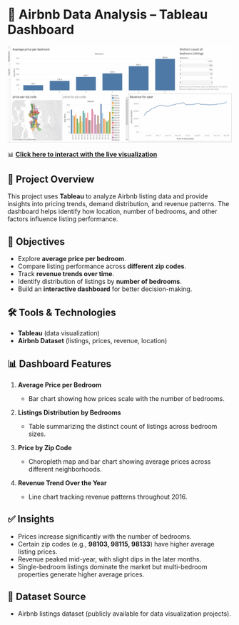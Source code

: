 # 🏡 Airbnb Data Analysis – Tableau Dashboard

![Airbnb-Data-Analysis-Tableau-Dashboard](AirBnB.png)

📊 **[Click here to interact with the live visualization](https://public.tableau.com/views/AirBnBproject_17202696178050/AirBnBDashboard?:language=en-US&:sid=&:redirect=auth&:display_count=n&:origin=viz_share_link)**

## 📌 Project Overview

This project uses **Tableau** to analyze Airbnb listing data and provide insights into pricing trends, demand distribution, and revenue patterns. The dashboard helps identify how location, number of bedrooms, and other factors influence listing performance.

## 🎯 Objectives

* Explore **average price per bedroom**.
* Compare listing performance across **different zip codes**.
* Track **revenue trends over time**.
* Identify distribution of listings by **number of bedrooms**.
* Build an **interactive dashboard** for better decision-making.

## 🛠️ Tools & Technologies

* **Tableau** (data visualization)
* **Airbnb Dataset** (listings, prices, revenue, location)

## 📊 Dashboard Features

1. **Average Price per Bedroom**

   * Bar chart showing how prices scale with the number of bedrooms.

2. **Listings Distribution by Bedrooms**

   * Table summarizing the distinct count of listings across bedroom sizes.

3. **Price by Zip Code**

   * Choropleth map and bar chart showing average prices across different neighborhoods.

4. **Revenue Trend Over the Year**

   * Line chart tracking revenue patterns throughout 2016.

## ✅ Insights

* Prices increase significantly with the number of bedrooms.
* Certain zip codes (e.g., **98103, 98115, 98133**) have higher average listing prices.
* Revenue peaked mid-year, with slight dips in the later months.
* Single-bedroom listings dominate the market but multi-bedroom properties generate higher average prices.

## 📂 Dataset Source

* Airbnb listings dataset (publicly available for data visualization projects).
